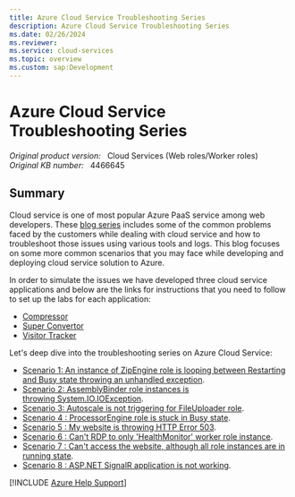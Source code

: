 ```yaml
---
title: Azure Cloud Service Troubleshooting Series
description: Azure Cloud Service Troubleshooting Series
ms.date: 02/26/2024
ms.reviewer: 
ms.service: cloud-services
ms.topic: overview
ms.custom: sap:Development
---
```

# Azure Cloud Service Troubleshooting Series

_Original product version:_ &nbsp; Cloud Services (Web roles/Worker roles)  
_Original KB number:_ &nbsp; 4466645

## Summary

Cloud service is one of most popular Azure PaaS service among web developers. These [blog series](/archive/blogs/kwill/windows-azure-paas-compute-diagnostics-data) includes some of the common problems faced by the customers while dealing with cloud service and how to troubleshoot those issues using various tools and logs. This blog focuses on some more common scenarios that you may face while developing and deploying cloud service solution to Azure.

In order to simulate the issues we have developed three cloud service applications and below are the links for instructions that you need to follow to set up the labs for each application:

- [Compressor](https://github.com/prchanda/compressor)
- [Super Convertor](https://github.com/prchanda/superconvertor)
- [Visitor Tracker](https://github.com/prchanda/visitortracker)

Let's deep dive into the troubleshooting series on Azure Cloud Service:

- [Scenario 1: An instance of ZipEngine role is looping between Restarting and Busy state throwing an unhandled exception](https://support.microsoft.com/help/4464909).
- [Scenario 2: AssemblyBinder role instances is throwing System.IO.IOException](https://support.microsoft.com/help/4464907).
- [Scenario 3: Autoscale is not triggering for FileUploader role](https://support.microsoft.com/help/4464899).
- [Scenario 4 : ProcessorEngine role is stuck in Busy state](https://support.microsoft.com/help/4464894).
- [Scenario 5 : My website is throwing HTTP Error 503](https://support.microsoft.com/help/4464854).
- [Scenario 6 : Can't RDP to only 'HealthMonitor' worker role instance](https://support.microsoft.com/help/4464850).
- [Scenario 7 : Can't access the website, although all role instances are in running state](https://support.microsoft.com/help/4464839).
- [Scenario 8 : ASP.NET SignalR application is not working](https://support.microsoft.com/help/4464827).

[!INCLUDE [Azure Help Support](../../../../includes/azure-help-support.md)]
